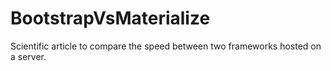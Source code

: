 # BootstrapVsMaterialize
Scientific article to compare the speed between two frameworks hosted on a server.
